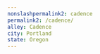 ```yaml
---
﻿nonslashpermalink2: cadence
permalink2: /cadence/
alley: Cadence
city: Portland
state: Oregon
---
```

